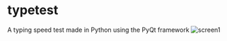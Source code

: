 # typetest
A typing speed test made in Python using the PyQt framework
![screen1](http://url/to/img.png)
